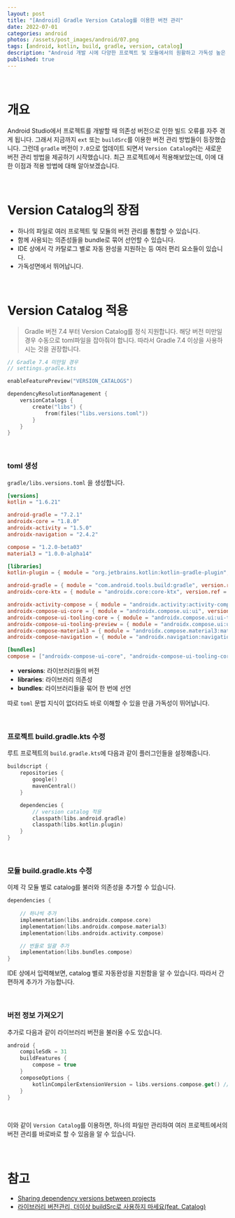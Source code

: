 ```yaml
---
layout: post
title: "[Android] Gradle Version Catalog를 이용한 버전 관리"
date: 2022-07-01
categories: android
photos: /assets/post_images/android/07.png
tags: [android, kotlin, build, gradle, version, catalog]
description: "Android 개발 시에 다양한 프로젝트 및 모듈에서의 원활하고 가독성 높은 버전 관리를 위해 Gradle Version Catalog를 사용해보자"
published: true
---
```


<br>

# 개요

Android Studio에서 프로젝트를 개발할 때 의존성 버전으로 인한 빌드 오류를 자주 겪게 됩니다. 그래서 지금까지 `ext` 또는 `buildSrc`를 이용한 버전 관리 방법들이 등장했습니다. 그런데 `gradle` 버전이 `7.0`으로 업데이트 되면서 `Version Catalog`라는 새로운 버전 관리 방법을 제공하기 시작했습니다. 최근 프로젝트에서 적용해보았는데, 이에 대한 이점과 적용 방법에 대해 알아보겠습니다.

<br>

# Version Catalog의 장점

- 하나의 파일로 여러 프로젝트 및 모듈의 버전 관리를 통합할 수 있습니다.
- 함께 사용되는 의존성들을 bundle로 묶어 선언할 수 있습니다.
- IDE 상에서 각 카탈로그 별로 자동 완성을 지원하는 등 여러 편리 요소들이 있습니다.
- 가독성면에서 뛰어납니다.

<br>

# Version Catalog 적용

> Gradle 버전 7.4 부터 Version Catalog를 정식 지원합니다. 해당 버전 미만일 경우 수동으로 toml파일을 잡아줘야 합니다. 따라서 Gradle 7.4 이상을 사용하시는 것을 권장합니다.

```kotlin
// Gradle 7.4 미만일 경우
// settings.gradle.kts

enableFeaturePreview("VERSION_CATALOGS")

dependencyResolutionManagement {
    versionCatalogs {
        create("libs") {
            from(files("libs.versions.toml"))
        }
    }
}
```

<br>

### toml 생성

`gradle/libs.versions.toml` 을 생성합니다.

```toml
[versions]
kotlin = "1.6.21"

android-gradle = "7.2.1"
androidx-core = "1.8.0"
androidx-activity = "1.5.0"
androidx-navigation = "2.4.2"

compose = "1.2.0-beta03"
material3 = "1.0.0-alpha14"

[libraries]
kotlin-plugin = { module = "org.jetbrains.kotlin:kotlin-gradle-plugin", version.ref = "kotlin" }

android-gradle = { module = "com.android.tools.build:gradle", version.ref = "android.gradle" }
androidx-core-ktx = { module = "androidx.core:core-ktx", version.ref = "androidx-core" }

androidx-activity-compose = { module = "androidx.activity:activity-compose", version.ref = "androidx-activity" }
androidx-compose-ui-core = { module = "androidx.compose.ui:ui", version.ref = "compose" }
androidx-compose-ui-tooling-core = { module = "androidx.compose.ui:ui-tooling", version.ref = "compose" }
androidx-compose-ui-tooling-preview = { module = "androidx.compose.ui:ui-tooling-preview", version.ref = "compose" }
androidx-compose-material3 = { module = "androidx.compose.material3:material3", version.ref = "material3" }
androidx-compose-navigation = { module = "androidx.navigation:navigation-compose", version.ref = "androidx-navigation" }

[bundles]
compose = ["androidx-compose-ui-core", "androidx-compose-ui-tooling-core", "androidx-compose-ui-tooling-preview", "androidx-compose-material3", "androidx-activity-compose", "androidx-compose-navigation"]
```

- **versions**: 라이브러리들의 버전
- **libraries**: 라이브러리 의존성
- **bundles**: 라이브러리들을 묶어 한 번에 선언

따로 `toml` 문법 지식이 없더라도 바로 이해할 수 있을 만큼 가독성이 뛰어납니다.

<br>

### 프로젝트 build.gradle.kts 수정

루트 프로젝트의 `build.gradle.kts`에 다음과 같이 플러그인들을 설정해줍니다.

```kotlin
buildscript {
    repositories {
        google()
        mavenCentral()
    }

    dependencies {
        // version catalog 적용
        classpath(libs.android.gradle)
        classpath(libs.kotlin.plugin)
    }
}
```

<br>

### 모듈 build.gradle.kts 수정

이제 각 모듈 별로 catalog를 불러와 의존성을 추가할 수 있습니다.

```kotlin
dependencies {
    
    // 하나씩 추가
    implementation(libs.androidx.compose.core)
    implementation(libs.androidx.compose.material3)
    implementation(libs.androidx.activity.compose)

    // 번들로 일괄 추가
    implementation(libs.bundles.compose)
}
```

IDE 상에서 입력해보면, catalog 별로 자동완성을 지원함을 알 수 있습니다. 따라서 간편하게 추가가 가능합니다.

<br>

### 버전 정보 가져오기

추가로 다음과 같이 라이브러리 버전을 불러올 수도 있습니다.

```kotlin
android {
    compileSdk = 31
    buildFeatures {
        compose = true
    }
    composeOptions {
        kotlinCompilerExtensionVersion = libs.versions.compose.get() // toml versions 가져오기
    }
}
```

<br>

이와 같이 `Version Catalog`를 이용하면, 하나의 파일만 관리하여 여러 프로젝트에서의 버전 관리를 바로바로 할 수 있음을 알 수 있습니다.

<br>

# 참고

- [Sharing dependency versions between projects](https://docs.gradle.org/current/userguide/platforms.html)
- [라이브러리 버전관리, 더이상 buildSrc로 사용하지 마세요(feat. Catalog)](https://medium.com/prnd/%EB%9D%BC%EC%9D%B4%EB%B8%8C%EB%9F%AC%EB%A6%AC-%EB%B2%84%EC%A0%84%EA%B4%80%EB%A6%AC-%EB%8D%94%EC%9D%B4%EC%83%81-buildsrc%EB%A1%9C-%EC%82%AC%EC%9A%A9%ED%95%98%EC%A7%80-%EB%A7%88%EC%84%B8%EC%9A%94-feat-catalog-%ED%97%A4%EC%9D%B4%EB%94%9C%EB%9F%AC-%EA%B8%B0%EC%88%A0%EB%B8%94%EB%A1%9C%EA%B7%B8-710b4ca0870d)